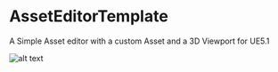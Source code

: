 # AssetEditorTemplate
A Simple Asset editor with a custom Asset and a 3D Viewport for UE5.1

![alt text]((https://github.com/Sythenz/AssetEditorTemplate/blob/main/thumbnail.png?raw=true))